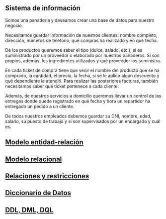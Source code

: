 ## Sistema de información

Somos una panadería y deseamos crear una base de datos para nuestro negocio.

Necesitamos guardar información de nuestros clientes: nombre completo, dirección, números de teléfono, qué compras ha realizado y en qué fecha.

De los productos queremos saber el tipo (dulce, salado, etc.), si es suministrado por un proveedor o elaborado por nuestros panaderos. Si son propios, además, los ingredientes utilizados y qué proveedor los suministra.

En cada ticket de compra tiene que venir el nombre del producto que se ha comprado, la cantidad, el precio, la fecha, si se le aplicó algún descuento y qué dependiente le atendió. Para realizar las posteriores facturas, también necesitamos saber qué ticket pertenece a cada cliente.

Además, de nuestros servicios a domicilio queremos llevar un control de las entregas donde quede registrado en qué fecha y hora un repartidor ha entregado un pedido a un cliente.

De todos nuestros empleados debemos guardar su DNI, nombre, edad, salario, su puesto de trabajo y si son supervisados por un encargado y cuál es.

## [Modelo entidad-relación](https://github.com/Proyecto1k2024Grupo1/Panaderia/blob/main/BD/Modelos/ModelosEntidadRelacion-Justificaciones.md)
## [Modelo relacional](https://github.com/Proyecto1k2024Grupo1/Panaderia/blob/main/BD/Modelos/ModeloRelacional-EsquemaRelacional.md)
## [Relaciones y restricciones](https://github.com/Proyecto1k2024Grupo1/Panaderia/blob/main/BD/Modelos/RelacionesYRestriciones.md)
## [Diccionario de Datos](https://github.com/Proyecto1k2024Grupo1/Panaderia/blob/main/BD/Modelos/DiccionarioDeDatos.md)
## [DDL, DML, DQL](https://github.com/Proyecto1k2024Grupo1/Panaderia/blob/main/BD/Estructura/ddlDmlScript.md)
